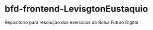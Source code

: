# bfd-frontend-LevisgtonEustaquio
Repositório para resolução dos exercícios do Bolsa Futuro Digital
